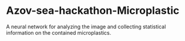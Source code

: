 # Azov-sea-hackathon-Microplastic
A neural network for analyzing the image and collecting statistical information on the contained microplastics.
